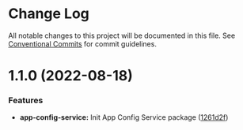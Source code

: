 # Change Log

All notable changes to this project will be documented in this file.
See [Conventional Commits](https://conventionalcommits.org) for commit guidelines.

# 1.1.0 (2022-08-18)


### Features

* **app-config-service:** Init App Config Service package ([1261d2f](https://github.com/detechworld/tto-packages/commit/1261d2fa3d04212622a76b7d568d1b3130b0aaa5))
